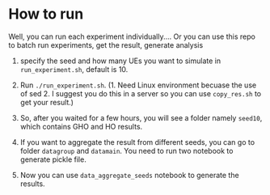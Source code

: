 # How to run

Well, you can run each experiment individually....
Or you can use this repo to batch run experiments, get the result, generate analysis

1. specify the seed and how many UEs you want to simulate in `run_experiment.sh`, default is 10.
  
2. Run `./run_experiment.sh`. (1. Need Linux environment becuase the use of sed 2. I suggest you do this in a server so you can use `copy_res.sh` to get your result.) 

3. So, after you waited for a few hours, you will see a folder namely `seed10`, which contains GHO and HO results.

4. If you want to aggregate the result from different seeds, you can go to folder `datagroup` and `datamain`. You need to run two notebook to generate pickle file.

5. Now you can use `data_aggregate_seeds` notebook to generate the results.
